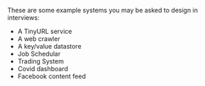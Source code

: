 These are some example systems you may be asked to design in interviews:

* A TinyURL service
* A web crawler
* A key/value datastore
* Job Schedular
* Trading System
* Covid dashboard
* Facebook content feed
